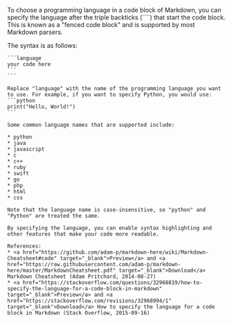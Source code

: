 To choose a programming language in a code block of Markdown, you can specify the language after the triple backticks (````) that start the code block. This is known as a "fenced code block" and is supported by most Markdown parsers.

 The syntax is as follows:
 ````
 ```language
 your code here
 ```
 ```

 Replace "language" with the name of the programming language you want to use. For example, if you want to specify Python, you would use:
 ```python
 print("Hello, World!")
 ```

 Some common language names that are supported include:

 * python
 * java
 * javascript
 * c
 * c++
 * ruby
 * swift
 * go
 * php
 * html
 * css

 Note that the language name is case-insensitive, so "python" and "Python" are treated the same.

 By specifying the language, you can enable syntax highlighting and other features that make your code more readable.

 References:
 * <a href="https://github.com/adam-p/markdown-here/wiki/Markdown-Cheatsheet#code" target="_blank">Preview</a> and <a href="https://raw.githubusercontent.com/adam-p/markdown-here/master/MarkdownCheatsheet.pdf" target="_blank">Download</a> Markdown Cheatsheet (Adam Pritchard, 2014-08-27)
 * <a href="https://stackoverflow.com/questions/32968819/how-to-specify-the-language-for-a-code-block-in-markdown" target="_blank">Preview</a> and <a href="https://stackoverflow.com/revisions/32968994/1" target="_blank">Download</a> How to specify the language for a code block in Markdown (Stack Overflow, 2015-09-16)